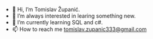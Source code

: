- 👋 Hi, I’m Tomislav Županić.
- 👀 I’m always interested in learing something new.
- 🌱 I’m currently learning SQL and c#.
- 📫 How to reach me tomislav.zupanic333@gmail.com

<!---
tomislav-zupanic/tomislav-zupanic is a ✨ special ✨ repository because its `README.md` (this file) appears on your GitHub profile.
You can click the Preview link to take a look at your changes.
--->
